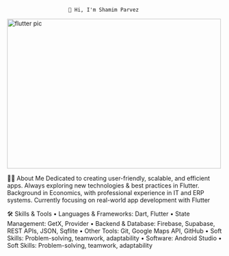 						👋 Hi, I'm Shamim Parvez

<img width="500" height="350" alt="flutter pic" src="https://github.com/user-attachments/assets/64eca134-dd2b-4268-babe-d23d25c5d3d5" />

🧑‍💻 About Me
 Dedicated to creating user-friendly, scalable, and efficient apps. Always exploring new technologies & best practices in Flutter. Background in Economics, with professional     experience in IT and ERP systems. Currently focusing on real-world app development with Flutter

🛠️ Skills & Tools
•	Languages & Frameworks: Dart, Flutter
•	State Management: GetX, Provider
•	Backend & Database: Firebase, Supabase, REST APIs, JSON, Sqflite
•	Other Tools: Git, Google Maps API, GitHub
•	Soft Skills: Problem-solving, teamwork, adaptability
•	Software: Android Studio
•	Soft Skills: Problem-solving, teamwork, adaptability


